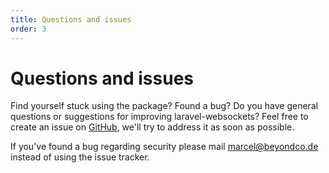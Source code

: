 ```yaml
---
title: Questions and issues
order: 3
---
```


# Questions and issues

Find yourself stuck using the package? Found a bug? Do you have general questions or suggestions for improving laravel-websockets? Feel free to create an issue on [GitHub](https://github.com/beyondcode/laravel-websockets/issues), we'll try to address it as soon as possible.

If you've found a bug regarding security please mail [marcel@beyondco.de](mailto:marcel@beyondco.de) instead of using the issue tracker.